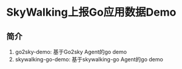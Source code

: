 # SkyWalking上报Go应用数据Demo
## 简介
1. go2sky-demo: 基于Go2sky Agent的go demo
2. skywalking-go-demo: 基于skywalking-go Agent的go demo